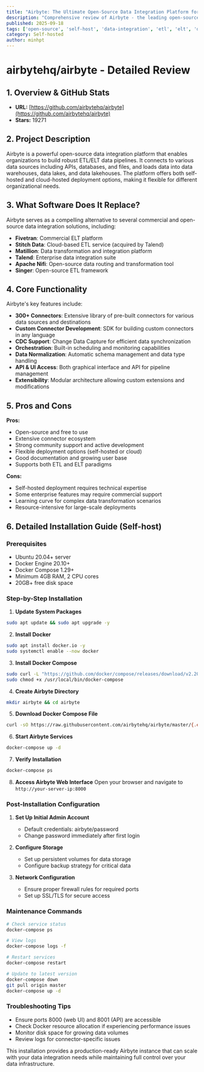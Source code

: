 ```yaml
---
title: "Airbyte: The Ultimate Open-Source Data Integration Platform for ETL/ELT"
description: "Comprehensive review of Airbyte - the leading open-source data integration platform for building ETL/ELT pipelines from APIs, databases, and files to data warehouses and lakes."
published: 2025-09-18
tags: ['open-source', 'self-host', 'data-integration', 'etl', 'elt', 'docker', 'data-pipelines']
category: Self-hosted
author: minhpt
---
```


# airbytehq/airbyte - Detailed Review

## 1. Overview & GitHub Stats

- **URL:** [https://github.com/airbytehq/airbyte](https://github.com/airbytehq/airbyte)
- **Stars:** 19271

## 2. Project Description

Airbyte is a powerful open-source data integration platform that enables organizations to build robust ETL/ELT data pipelines. It connects to various data sources including APIs, databases, and files, and loads data into data warehouses, data lakes, and data lakehouses. The platform offers both self-hosted and cloud-hosted deployment options, making it flexible for different organizational needs.

## 3. What Software Does It Replace?

Airbyte serves as a compelling alternative to several commercial and open-source data integration solutions, including:

- **Fivetran**: Commercial ELT platform
- **Stitch Data**: Cloud-based ETL service (acquired by Talend)
- **Matillion**: Data transformation and integration platform
- **Talend**: Enterprise data integration suite
- **Apache Nifi**: Open-source data routing and transformation tool
- **Singer**: Open-source ETL framework

## 4. Core Functionality

Airbyte's key features include:

- **300+ Connectors**: Extensive library of pre-built connectors for various data sources and destinations
- **Custom Connector Development**: SDK for building custom connectors in any language
- **CDC Support**: Change Data Capture for efficient data synchronization
- **Orchestration**: Built-in scheduling and monitoring capabilities
- **Data Normalization**: Automatic schema management and data type handling
- **API & UI Access**: Both graphical interface and API for pipeline management
- **Extensibility**: Modular architecture allowing custom extensions and modifications

## 5. Pros and Cons

**Pros:**
- Open-source and free to use
- Extensive connector ecosystem
- Strong community support and active development
- Flexible deployment options (self-hosted or cloud)
- Good documentation and growing user base
- Supports both ETL and ELT paradigms

**Cons:**
- Self-hosted deployment requires technical expertise
- Some enterprise features may require commercial support
- Learning curve for complex data transformation scenarios
- Resource-intensive for large-scale deployments

## 6. Detailed Installation Guide (Self-host)

### Prerequisites
- Ubuntu 20.04+ server
- Docker Engine 20.10+
- Docker Compose 1.29+
- Minimum 4GB RAM, 2 CPU cores
- 20GB+ free disk space

### Step-by-Step Installation

1. **Update System Packages**
```bash
sudo apt update && sudo apt upgrade -y
```

2. **Install Docker**
```bash
sudo apt install docker.io -y
sudo systemctl enable --now docker
```

3. **Install Docker Compose**
```bash
sudo curl -L "https://github.com/docker/compose/releases/download/v2.20.0/docker-compose-$(uname -s)-$(uname -m)" -o /usr/local/bin/docker-compose
sudo chmod +x /usr/local/bin/docker-compose
```

4. **Create Airbyte Directory**
```bash
mkdir airbyte && cd airbyte
```

5. **Download Docker Compose File**
```bash
curl -sO https://raw.githubusercontent.com/airbytehq/airbyte/master/{.env,docker-compose.yaml}
```

6. **Start Airbyte Services**
```bash
docker-compose up -d
```

7. **Verify Installation**
```bash
docker-compose ps
```

8. **Access Airbyte Web Interface**
Open your browser and navigate to `http://your-server-ip:8000`

### Post-Installation Configuration

1. **Set Up Initial Admin Account**
   - Default credentials: airbyte/password
   - Change password immediately after first login

2. **Configure Storage**
   - Set up persistent volumes for data storage
   - Configure backup strategy for critical data

3. **Network Configuration**
   - Ensure proper firewall rules for required ports
   - Set up SSL/TLS for secure access

### Maintenance Commands

```bash
# Check service status
docker-compose ps

# View logs
docker-compose logs -f

# Restart services
docker-compose restart

# Update to latest version
docker-compose down
git pull origin master
docker-compose up -d
```

### Troubleshooting Tips

- Ensure ports 8000 (web UI) and 8001 (API) are accessible
- Check Docker resource allocation if experiencing performance issues
- Monitor disk space for growing data volumes
- Review logs for connector-specific issues

This installation provides a production-ready Airbyte instance that can scale with your data integration needs while maintaining full control over your data infrastructure.